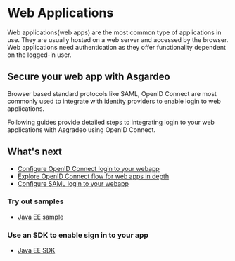 # Web Applications

Web applications(web apps) are the most common type of applications in use. They are usually hosted on a web server
and accessed by the browser. Web applications need authentication as they offer functionality dependent on the 
logged-in user.

## Secure your web app with Asgardeo

Browser based standard protocols like SAML, OpenID Connect are most commonly used to integrate with identity providers 
to enable login to web applications. 

Following guides provide detailed steps to integrating login to your web applications with Asgradeo using OpenID Connect.

## What's next
- [Configure OpenID Connect login to your webapp](./oidc/configure-login/)
- [Explore OpenID Connect flow for web apps in depth](../integrate-confidential-client/)
- [Configure SAML login to your webapp](./saml/configure-login/)

### Try out samples
- [Java EE sample](/quickstarts/qsg-oidc-webapp-java-ee.md)

### Use an SDK to enable sign in to your app
- [Java EE SDK](/sdks/java-ee.md)
